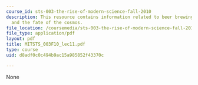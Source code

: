 ```yaml
---
course_id: sts-003-the-rise-of-modern-science-fall-2010
description: This resource contains information related to beer brewing, steam engines,
  and the fate of the cosmos.
file_location: /coursemedia/sts-003-the-rise-of-modern-science-fall-2010/d8adf0c0c494b9ac15a985852f43370c_MITSTS_003F10_lec11.pdf
file_type: application/pdf
layout: pdf
title: MITSTS_003F10_lec11.pdf
type: course
uid: d8adf0c0c494b9ac15a985852f43370c

---
```

None